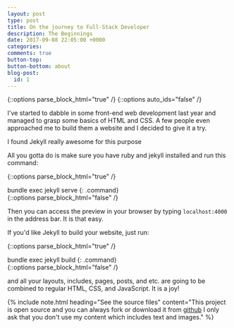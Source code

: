 ```yaml
---
layout: post
type: post
title: On the journey to Full-Stack Developer
description: The Beginnings
date: 2017-09-08 22:05:00 +0000
categories:
comments: true
button-top:
button-bottom: about
blog-post:
  id: 1
---
```


{::options parse_block_html="true" /}
{::options auto_ids="false" /}

I've started to dabble in some front-end web development last year and managed to grasp some basics of HTML and CSS. A few people even approached me to build them a website and I decided to give it a try.

I found Jekyll really awesome for this purpose

All you gotta do is make sure you have ruby and jekyll installed and run this command:

{::options parse_block_html="true" /}
<div class="terminal">
bundle exec jekyll serve
{: .command}
</div>
{::options parse_block_html="false" /}

Then you can access the preview in your browser by typing `localhost:4000` in the address bar. It is that easy.

If you'd like Jekyll to build your website, just run:

{::options parse_block_html="true" /}
<div class="terminal">
bundle exec jekyll build
{: .command}
</div>
{::options parse_block_html="false" /}

and all your layouts, includes, pages, posts, and etc. are going to be combined to regular HTML, CSS, and JavaScript. It is a joy!

{% include note.html
heading="See the source files"
content="This project is open source and you can always fork or download it from [github](https://github.com/sebam2k4/sebastiankulig-Jekyll) I only ask that you don't use my content which includes text and images."
%}